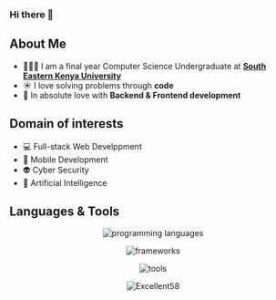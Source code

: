 ### Hi there 👋


<h2>About Me</h2>
  
- 👩🏻‍💻 I am a final year Computer Science Undergraduate at **[South Eastern Kenya University](https://seku.ac.ke)**
- ☀️ I love solving problems through **code**
- 🏃 In absolute love with **Backend & Frontend development**
    
<h2>Domain of interests</h2>
    
- 💻 Full-stack Web Develppment
- 📱 Mobile Development
- 👽 Cyber Security
- 🦾 Artificial Intelligence
  
<h2>Languages & Tools</h2>
<p align="center">
  <img src="https://skillicons.dev/icons?i=html,css,js,ts,py,go,django,flask,git,postman mysql,postgres,sqlite,mongodb,redis" alt="programming languages" />
</p>
<p align="center">
  <img src="https://skillicons.dev/icons?i=react,tailwind" alt="frameworks" />
</p>
<p align="center">
  <img src="https://skillicons.dev/icons?i=vscode,github" alt="tools" />
</p>  
    

<p align="center"> <img src="https://komarev.com/ghpvc/?username=Excellent58&label=Profile%20views&color=0ea5e9&style=flat" alt="Excellent58" /> </p>
<!--
**Excellent58/Excellent58** is a ✨ _special_ ✨ repository because its `README.md` (this file) appears on your GitHub profile.

Here are some ideas to get you started:

- 🔭 I’m currently working on ...
- 🌱 I’m currently learning ...
- 👯 I’m looking to collaborate on ...
- 🤔 I’m looking for help with ...
- 💬 Ask me about ...
- 📫 How to reach me: ...
- 😄 Pronouns: ...
- ⚡ Fun fact: ...
-->
